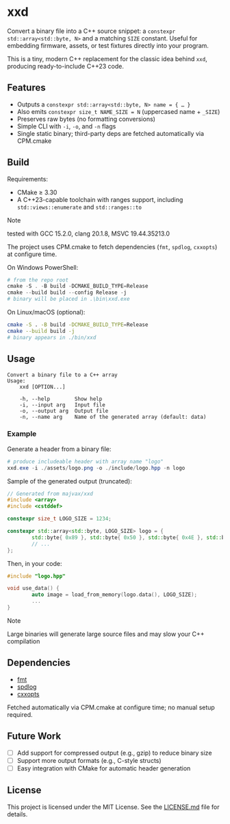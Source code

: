 # xxd

Convert a binary file into a C++ source snippet: a `constexpr std::array<std::byte, N>` and a matching `SIZE` constant. Useful for embedding firmware, assets, or test fixtures directly into your program.

This is a tiny, modern C++ replacement for the classic idea behind `xxd`, producing ready-to-include C++23 code.

## Features

- Outputs a `constexpr std::array<std::byte, N> name = { … }`
- Also emits `constexpr size_t NAME_SIZE = N` (uppercased name + `_SIZE`)
- Preserves raw bytes (no formatting conversions)
- Simple CLI with `-i`, `-o`, and `-n` flags
- Single static binary; third-party deps are fetched automatically via CPM.cmake

## Build

Requirements:

- CMake ≥ 3.30
- A C++23-capable toolchain with ranges support, including `std::views::enumerate` and `std::ranges::to`
  
> [!NOTE]
> tested with GCC 15.2.0, clang 20.1.8, MSVC 19.44.35213.0

The project uses CPM.cmake to fetch dependencies (`fmt`, `spdlog`, `cxxopts`) at configure time.

On Windows PowerShell:

```powershell
# from the repo root
cmake -S . -B build -DCMAKE_BUILD_TYPE=Release
cmake --build build --config Release -j
# binary will be placed in .\bin\xxd.exe
```

On Linux/macOS (optional):

```bash
cmake -S . -B build -DCMAKE_BUILD_TYPE=Release
cmake --build build -j
# binary appears in ./bin/xxd
```

## Usage

```text
Convert a binary file to a C++ array
Usage:
	xxd [OPTION...]

	-h, --help        Show help
	-i, --input arg   Input file
	-o, --output arg  Output file
	-n, --name arg    Name of the generated array (default: data)
```

### Example

Generate a header from a binary file:

```powershell
# produce includeable header with array name "logo"
xxd.exe -i ./assets/logo.png -o ./include/logo.hpp -n logo
```

Sample of the generated output (truncated):

```cpp
// Generated from majvax/xxd
#include <array>
#include <cstddef>

constexpr size_t LOGO_SIZE = 1234;

constexpr std::array<std::byte, LOGO_SIZE> logo = {
		std::byte{ 0x89 }, std::byte{ 0x50 }, std::byte{ 0x4E }, std::byte{ 0x47 },
		// ...
};
```

Then, in your code:

```cpp
#include "logo.hpp"

void use_data() {
		auto image = load_from_memory(logo.data(), LOGO_SIZE);
        ...
}
```

> [!NOTE]
> Large binaries will generate large source files and may slow your C++ compilation

## Dependencies

- [fmt](https://github.com/fmtlib/fmt)
- [spdlog](https://github.com/gabime/spdlog)
- [cxxopts](https://github.com/jarro2783/cxxopts)

Fetched automatically via CPM.cmake at configure time; no manual setup required.


## Future Work
- [ ] Add support for compressed output (e.g., gzip) to reduce binary size
- [ ] Support more output formats (e.g., C-style structs)
- [ ] Easy integration with CMake for automatic header generation

## License

This project is licensed under the MIT License. See the [LICENSE.md](LICENSE.md) file for details.
